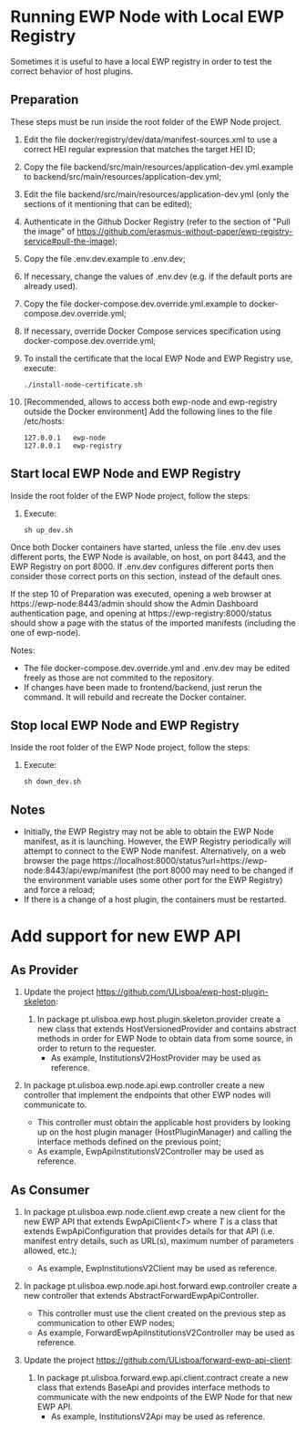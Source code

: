 # Running EWP Node with Local EWP Registry

Sometimes it is useful to have a local EWP registry in order to test the correct behavior 
of host plugins.

## Preparation

These steps must be run inside the root folder of the EWP Node project.

1. Edit the file docker/registry/dev/data/manifest-sources.xml to use a correct HEI regular expression that 
matches the target HEI ID;

2. Copy the file backend/src/main/resources/application-dev.yml.example to backend/src/main/resources/application-dev.yml;

3. Edit the file backend/src/main/resources/application-dev.yml (only the sections of it mentioning that can be edited);

4. Authenticate in the Github Docker Registry (refer to the section of "Pull the image" of https://github.com/erasmus-without-paper/ewp-registry-service#pull-the-image);

5. Copy the file .env.dev.example to .env.dev;

6. If necessary, change the values of .env.dev (e.g. if the default ports are already used).

7. Copy the file docker-compose.dev.override.yml.example to docker-compose.dev.override.yml;

8. If necessary, override Docker Compose services specification using docker-compose.dev.override.yml;

9. To install the certificate that the local EWP Node and EWP Registry use, execute:

    ```
    ./install-node-certificate.sh
    ```

10. [Recommended, allows to access both ewp-node and ewp-registry outside the Docker environment] Add the following lines to the file /etc/hosts:
    ```
    127.0.0.1   ewp-node
    127.0.0.1   ewp-registry
    ```

## Start local EWP Node and EWP Registry

Inside the root folder of the EWP Node project, follow the steps:

1. Execute:

    ```
    sh up_dev.sh
    ```

Once both Docker containers have started, unless the file .env.dev uses different ports, the EWP Node is available, on host, on port 8443, and the EWP Registry on port 8000. If .env.dev configures different ports then consider those correct ports on this section, instead of the default ones.

If the step 10 of Preparation was executed, opening a web browser at https://ewp-node:8443/admin should show the Admin Dashboard authentication page, and opening at https://ewp-registry:8000/status should show a page with the status of the imported manifests (including the one of ewp-node).

Notes:
 - The file docker-compose.dev.override.yml and .env.dev may be edited freely as those are not commited to the repository.
 - If changes have been made to frontend/backend, just rerun the command. It will rebuild and recreate the Docker container.


## Stop local EWP Node and EWP Registry

Inside the root folder of the EWP Node project, follow the steps:

1. Execute:

    ```
    sh down_dev.sh
    ```

## Notes

- Initially, the EWP Registry may not be able to obtain the EWP Node manifest, as it is launching. However, the EWP Registry periodically will attempt to connect to the EWP Node manifest. Alternatively, on a web browser the page https://localhost:8000/status?url=https://ewp-node:8443/api/ewp/manifest (the port 8000 may need to be changed if the environment variable uses some other port for the EWP Registry) and force a reload;
- If there is a change of a host plugin, the containers must be restarted.


# Add support for new EWP API

## As Provider

1. Update the project https://github.com/ULisboa/ewp-host-plugin-skeleton:
    1. In package pt.ulisboa.ewp.host.plugin.skeleton.provider create a new class that extends
       HostVersionedProvider and contains abstract methods in order for EWP Node to obtain data from
       some source, in order to return to the requester.
        - As example, InstitutionsV2HostProvider may be used as reference.

2. In package pt.ulisboa.ewp.node.api.ewp.controller create a new controller that implement the
   endpoints that other EWP nodes will communicate to.
    - This controller must obtain the applicable host providers by looking up on the host plugin
      manager (HostPluginManager)
      and calling the interface methods defined on the previous point;
    - As example, EwpApiInstitutionsV2Controller may be used as reference.

## As Consumer

1. In package pt.ulisboa.ewp.node.client.ewp create a new client for the new EWP API that extends
   EwpApiClient<*T*> where *T* is a class that extends EwpApiConfiguration that provides details for
   that API (i.e. manifest entry details, such as URL(s), maximum number of parameters allowed,
   etc.);
    - As example, EwpInstitutionsV2Client may be used as reference.

2. In package pt.ulisboa.ewp.node.api.host.forward.ewp.controller create a new controller that
   extends AbstractForwardEwpApiController.
    - This controller must use the client created on the previous step as communication to other EWP
      nodes;
    - As example, ForwardEwpApiInstitutionsV2Controller may be used as reference.

3. Update the project https://github.com/ULisboa/forward-ewp-api-client:
    1. In package pt.ulisboa.forward.ewp.api.client.contract create a new class that extends BaseApi
       and provides interface methods to communicate with the new endpoints of the EWP Node for that
       new EWP API.
        - As example, InstitutionsV2Api may be used as reference.
    